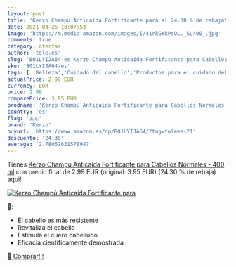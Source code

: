```yaml
---
layout: post
title: 'Kerzo Champú Anticaída Fortificante para al 24.30 % de rebaja'
date: 2021-03-26 18:07:53
image: 'https://m.media-amazon.com/images/I/41rkGYkPsOL._SL400_.jpg'
comments: true
category: ofertas
author: 'tole.es'
slug: 'B01LYIJA64-es Kerzo Champú Anticaída Fortificante para Cabellos Normales...'
sku: 'B01LYIJA64-es'
tags: [ 'Belleza','Cuidado del cabello','Productos para el cuidado del cabello','Productos para la caída del cabello','champú','kerzo', ]
actualPrice: 2.99 EUR
currency: EUR
price: 2.99
comparePrice: 3.95 EUR
prodname: 'Kerzo Champú Anticaída Fortificante para Cabellos Normales - 400 ml'
country: 'es'
flag: '🇪🇸'
brand: 'Kerzo'
buyurl: 'https://www.amazon.es/dp/B01LYIJA64/?tag=tolees-21'
descuento: '24.30'
average: '2.78052631578947'
---
```


Tienes [Kerzo Champú Anticaída Fortificante para Cabellos Normales - 400 ml](https://www.amazon.es/dp/B01LYIJA64/?tag=tolees-21) con precio final de  2.99 EUR (original: 3.95 EUR) (24.30 %  de rebaja) aqui!

[![Kerzo Champú Anticaída Fortificante para](https://m.media-amazon.com/images/I/41rkGYkPsOL._SL400_.jpg)](https://www.amazon.es/dp/B01LYIJA64/?tag=tolees-21)

🔎:

- El cabello es más resistente
- Revitaliza el cabello
- Estimula el cuero cabelludo
- Eficacia científicamente demostrada

[🛒 Comprar!!!](https://www.amazon.es/dp/B01LYIJA64/?tag=tolees-21)
